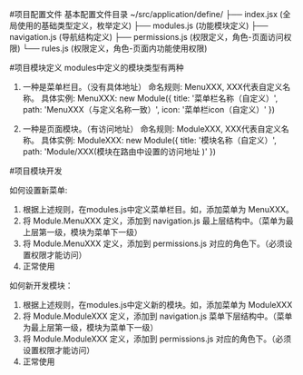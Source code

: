#项目配置文件
基本配置文件目录 ~/src/application/define/
  ├── index.jsx       (全局使用的基础类型定义，枚举定义)
  ├── modules.js      (功能模块定义)
  ├── navigation.js   (导航结构定义)
  ├── permissions.js  (权限定义，角色-页面访问权限)
  └── rules.js        (权限定义，角色-页面内功能使用权限)

#项目模块定义
modules中定义的模块类型有两种

1. 一种是菜单栏目。（没有具体地址）
  命名规则:
  MenuXXX, XXX代表自定义名称。
  具体实例:
  MenuXXX: new Module({ title: '菜单栏名称（自定义）', path: 'MenuXXX（与定义名称一致）', icon: '菜单栏icon（自定义）' })

2. 一种是页面模块。（有访问地址）
  命名规则:
  ModuleXXX, XXX代表自定义名称。
  具体实例:
  ModuleXXX: new Module({ title: '模块名称（自定义）', path: 'Module/XXX(模块在路由中设置的访问地址 )' })

#项目模块开发

如何设置新菜单:
1. 根据上述规则，在modules.js中定义菜单栏目。如，添加菜单为 MenuXXX。
2. 将 Module.MenuXXX 定义，添加到 navigation.js  最上层结构中。（菜单为最上层第一级，模块为菜单下一级）
3. 将 Module.MenuXXX 定义，添加到 permissions.js 对应的角色下。（必须设置权限才能访问）
4. 正常使用

如何新开发模块：
1. 根据上述规则，在modules.js中定义新的模块。如，添加菜单为 ModuleXXX
2. 将 Module.ModuleXXX 定义，添加到 navigation.js  菜单下层结构中。（菜单为最上层第一级，模块为菜单下一级）
3. 将 Module.ModuleXXX 定义，添加到 permissions.js 对应的角色下。（必须设置权限才能访问）
4. 正常使用
